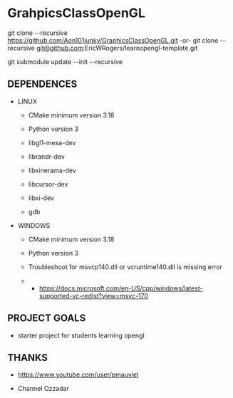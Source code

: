 # GrahpicsClassOpenGL

git clone --recursive https://github.com/Aon101junky/GraphicsClassOpenGL.git
-or-
git clone --recursive git@github.com:EricWRogers/learnopengl-template.git

git submodule update --init --recursive


## DEPENDENCES

- LINUX

    -   CMake minimum version 3.18

    -   Python version 3

    -   libgl1-mesa-dev

    -   librandr-dev

    -   libxinerama-dev

    -   libcursor-dev

    -   libxi-dev

    -   gdb

- WINDOWS

    -  CMake minimum version 3.18

    -  Python version 3

    -  Troubleshoot for msvcp140.dll or vcruntime140.dll is missing error
    -   -   https://docs.microsoft.com/en-US/cpp/windows/latest-supported-vc-redist?view=msvc-170

## PROJECT GOALS

 - starter project for students learning opengl

## THANKS

 - https://www.youtube.com/user/pmauviel

 - Channel Ozzadar